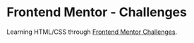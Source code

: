 # Frontend Mentor - Challenges
Learning HTML/CSS through [Frontend Mentor Challenges](https://www.frontendmentor.io/challenges?sort=difficulty|asc).

